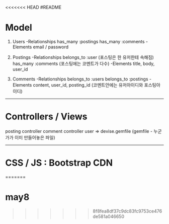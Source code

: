 <<<<<<< HEAD
#README
 
# Model
1. Users
    -Relationships
        has_many :postings
        has_many :comments
    -Elements
        email / password
 
2. Postings
    -Relationships
        belongs_to :user (포스팅은 한 유저한테 속해짐)
        has_many :comments (포스팅에는 코멘트가 다수)
    -Elements
	title, body, user_id
 
3. Comments
    -Relationships
        belongs_to :users
        belongs_to :postings
    -Elements
        content, user_id, posting_id (코멘트안에는 유저아이디와 포스팅아이디)
 
------------------------------------------------------------------------
 
# Controllers / Views
 
posting controller
comment controller
user => devise.gemfile (gemfile - 누군가가 이미 만들어놓은 파일)
 
------------------------------------------------------------------------
 
# CSS / JS : Bootstrap CDN
=======
# may8
>>>>>>> 8f8fea8df37c9dc83fc9753ce476de581a046650
